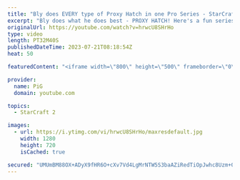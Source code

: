 ```yaml
---
title: "Bly does EVERY type of Proxy Hatch in one Pro Series - StarCraft 2"
excerpt: "Bly does what he does best - PROXY HATCH! Here's a fun series where he proxies a hatchery in every game of a series against Strange (Protoss) in the ESL Summer Regionals -- 🐷 Second Channel for Learning StarCraft 2: https://www.youtube.com/c/PiGRandom 🐷 Third Channel for daily Pro Casts: https://www.youtube.com/c/PiGCasts"
originalUrl: https://youtube.com/watch?v=hrwcU8SHrHo
type: video
length: PT32M40S
publishedDateTime: 2023-07-21T08:18:54Z
heat: 50

featuredContent: "<iframe width=\"800\" height=\"500\" frameborder=\"0\" src=\"https://www.youtube.com/embed/hrwcU8SHrHo\" allow=\"accelerometer; autoplay; encrypted-media; gyroscope; picture-in-picture\" allowfullscreen></iframe>"

provider:
  name: PiG
  domain: youtube.com

topics:
  - StarCraft 2

images:
  - url: https://i.ytimg.com/vi/hrwcU8SHrHo/maxresdefault.jpg
    width: 1280
    height: 720
    isCached: true

secured: "UMUmBM88OX+ADyX9fHR6O+cXv7Vd4LgMrNTW5S3baAZiRedTiOpJwhc8Uzm+OaNFGc8X0cYg7VA1KgpV0kFsAPKu9CY7cw+N12hgJwVxLrJ5viAK+IXU4vSuxRWpIB5k83ukc49Bx3bVwnCDDlspAOdd0Tvau4NHv/ET33+Ru6ssPF7Jnbo6SlJqx3w+D4wQos4tzlyM6vSBqWIWbmZEbw5AI+cSVgLBBRj5awBGuj2qyg+V+QbHw0ivuAq2vrcc0jbQrevEAc6jy+llRRa6WZ/jOTStY5n5iGoAb01A8LiVGiKVp5ucu9JowNs/X/0pUpt1k64dSGMTfwZ1chOoZo0Fp7205aneHwaolHVT+rFapBgVK+M/DsTd49tr3eTrdgx1M+Dq7ow7AzdJE62uzKFSMlgMioink9LS+ROrLwI=;nq4AaRcp2aDDwwjUaOEFSQ=="
---
```


